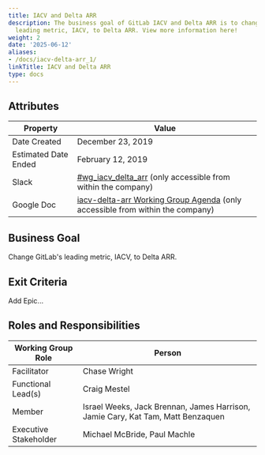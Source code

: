 ```yaml
---
title: IACV and Delta ARR
description: The business goal of GitLab IACV and Delta ARR is to change GitLab's
  leading metric, IACV, to Delta ARR. View more information here!
weight: 2
date: '2025-06-12'
aliases:
- /docs/iacv-delta-arr_1/
linkTitle: IACV and Delta ARR
type: docs
---
```


## Attributes

| Property     | Value |
|--------------|-------|
| Date Created | December 23, 2019 |
| Estimated Date Ended   | February 12, 2019 |
| Slack        | [#wg_iacv_delta_arr](https://slack.com/share/IS0AQJPBJ/73gJVemqN75KgjyND7TkFYSX/enQtODg0MzY0NjM1MzkyLWY0ZWQ2ZTcxMDdlMjZkZWYzNzNlNGIwODJlZjk3NTJkYTdhZGNiZGY1MjA1ZjEyODgxNzlmOTA4MGVjZTkyMjU) (only accessible from within the company) |
| Google Doc   | [iacv-delta-arr Working Group Agenda](https://docs.google.com/document/d/14HzbogBmLXMSiTC6XAC7HgtMhXH80N0rAdauqyrkSGU/edit#) (only accessible from within the company) |

## Business Goal

Change GitLab's leading metric, IACV, to Delta ARR.

## Exit Criteria

Add Epic...

## Roles and Responsibilities

| Working Group Role    | Person                |
|-----------------------|-----------------------|
| Facilitator           | Chase Wright          |
| Functional Lead(s)    | Craig Mestel          |
| Member                | Israel Weeks, Jack Brennan, James Harrison, Jamie Cary, Kat Tam, Matt Benzaquen |
| Executive Stakeholder | Michael McBride, Paul Machle |
